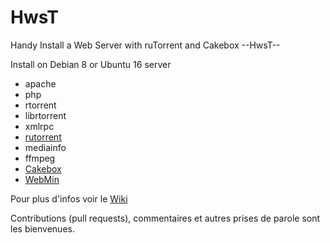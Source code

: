 # HwsT
Handy Install a Web Server with ruTorrent and Cakebox --HwsT--

Install on Debian 8 or Ubuntu 16 server
- apache
- php
- rtorrent
- librtorrent
- xmlrpc
- <a href="https://github.com/Novik/ruTorrent/">rutorrent</a>
- mediainfo
- ffmpeg
- <a href="https://github.com/cakebox/cakebox">Cakebox</a>
- <a href="http://www.webmin.com/">WebMin</a>

Pour plus d'infos voir le <a href="https://github.com/Patlol/Install-Handy-Web-Server-ruTorrent-/wiki">Wiki</a>

Contributions (pull requests), commentaires et autres prises de parole sont les bienvenues.
